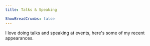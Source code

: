 ```yaml
---
title: Talks & Speaking

ShowBreadCrumbs: false
---
```


I love doing talks and speaking at events, here's some of my recent appearances.

